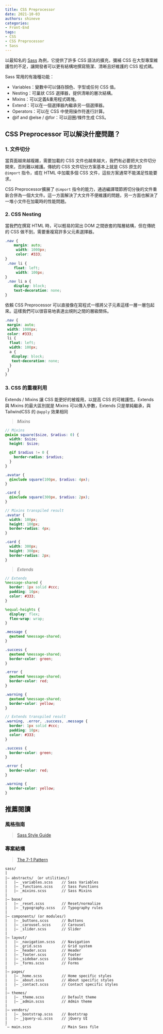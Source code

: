 ```yaml
---
title: CSS Preprocessor
date: 2021-10-03
authors: shineve
categories:
- Front-End
tags: 
- CSS
- CSS Preprocessor
- Sass
---
```

以最知名的 [Sass](https://sass-lang.com/) 為例，它提供了許多 CSS 語法的擴充，彌補 CSS 在大型專案維護性的不足，讓開發者可以更有結構地撰寫簡潔、清晰且好維護的 CSS 程式碼。

Sass 常用的有幾種功能：

- Variables：變數中可以儲存顏色、字型或任何 CSS 值。
- Nesting：可巢狀 CSS 選擇器，提供清晰的層次結構。
- Mixins：可以定義&重用程式碼塊。
- Extend：可以在一個選擇器內繼承另一個選擇器。
- Operators：可以在 CSS 中使用操作符進行計算。
- @if and @else / @for：可以迴圈/條件生成 CSS。

## CSS Preprocessor 可以解決什麼問題？

### 1. 文件切分

當頁面越來越複雜，需要加載的 CSS 文件也越來越大，我們有必要把大文件切分開來，否則難以維護。傳統的 CSS 文件切分方案基本上就是 CSS 原生的 `@import` 指令，或在 HTML 中加載多個 CSS 文件，這些方案通常不能滿足性能要求。

CSS Preprocessor擴展了 `@import` 指令的能力，通過編譯環節將切分後的文件重新合併為一個大文件。這一方面解決了大文件不便維護的問題，另一方面也解決了一堆小文件在加載時的性能問題。

<!--truncate-->

### 2. CSS Nesting

當我們在撰寫 HTML 時，可以輕易的寫出 DOM 之間嵌套的階層結構，但在傳統的 CSS 做不到，需要重複寫許多父元素選擇器。

```css
.nav {
    margin: auto;
     width: 1000px;
     color: #333;
}
 .nav li {
    float: left;
     width: 100px;
}
 .nav li a {
    display: block;
    text-decoration: none;
}
```

依賴 CSS Preprocessor 可以直接像在寫程式一樣將父子元素這樣一層一層包起來。這樣我們可以很容易地表達出規則之間的層級關係。

```scss
.nav {
 margin: auto;
 width: 1000px;
 color: #333;
 li {
  float: left;
  width: 100px;
  a {
   display: block;
   text-decoration: none;
  }
 }
}
```

### 3. CSS 的重複利用

Extends / Mixins 讓 CSS 能更好的被複用，以提高 CSS 的可維護性。Extends 與 Mixins 的最大區別就是 Mixins 可以傳入參數，Extends 只是單純繼承，與 TailwindCSS 的 `@apply` 效果相同

> *Mixins*

```scss
// Mixins
@mixin square($size, $radius: 0) {
  width: $size;
  height: $size;

  @if $radius != 0 {
    border-radius: $radius;
  }
}

.avatar {
  @include square(100px, $radius: 4px);
}

.card {
  @include square(300px, $radius: 2px);
}
```

```scss
// Mixins transpiled result
.avatar {
  width: 100px;
  height: 100px;
  border-radius: 4px;
}

.card {
  width: 300px;
  height: 300px;
  border-radius: 2px;
}
```

> *Extends*

```scss
// Extends
%message-shared {
  border: 1px solid #ccc;
  padding: 10px;
  color: #333;
}

%equal-heights {
  display: flex;
  flex-wrap: wrap;
}

.message {
  @extend %message-shared;
}

.success {
  @extend %message-shared;
  border-color: green;
}

.error {
  @extend %message-shared;
  border-color: red;
}

.warning {
  @extend %message-shared;
  border-color: yellow;
}
```

```scss
// Extends transpiled result
.warning, .error, .success, .message {
  border: 1px solid #ccc;
  padding: 10px;
  color: #333;
}

.success {
  border-color: green;
}

.error {
  border-color: red;
}

.warning {
  border-color: yellow;
}
```

## 推薦閱讀

### 風格指南

> [Sass Style Guide](https://css-tricks.com/sass-style-guide/)

### 專案結構

> [The 7-1 Pattern](https://sass-guidelin.es/#architecture)

``` text
sass/
|
|– abstracts/ （or utilities/)
|   |– _variables.scss    // Sass Variables
|   |– _functions.scss    // Sass Functions
|   |– _mixins.scss       // Sass Mixins
|
|– base/
|   |– _reset.scss        // Reset/normalize
|   |– _typography.scss   // Typography rules
|
|– components/ (or modules/)
|   |– _buttons.scss      // Buttons
|   |– _carousel.scss     // Carousel
|   |– _slider.scss       // Slider
|
|– layout/
|   |– _navigation.scss   // Navigation
|   |– _grid.scss         // Grid system
|   |– _header.scss       // Header
|   |– _footer.scss       // Footer
|   |– _sidebar.scss      // Sidebar
|   |– _forms.scss        // Forms
|
|– pages/
|   |– _home.scss         // Home specific styles
|   |– _about.scss        // About specific styles
|   |– _contact.scss      // Contact specific styles
|
|– themes/
|   |– _theme.scss        // Default theme
|   |– _admin.scss        // Admin theme
|
|– vendors/
|   |– _bootstrap.scss    // Bootstrap
|   |– _jquery-ui.scss    // jQuery UI
|
`– main.scss              // Main Sass file
```
